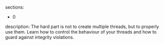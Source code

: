 sections:
  - 0

description: The hard part is not to create multiple threads, but to properly use them. Learn how to control the behaviour of your threads and how to guard against integrity violations.
